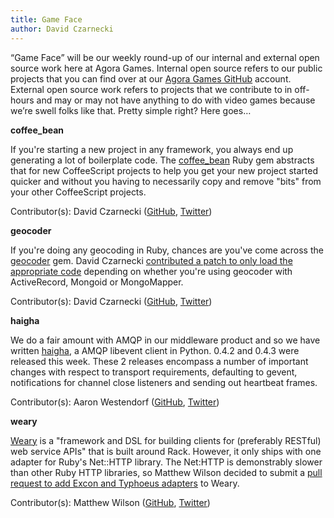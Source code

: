 ```yaml
---
title: Game Face
author: David Czarnecki
---
```

“Game Face” will be our weekly round-up of our internal and external open source work here at Agora Games. Internal open source refers to our public projects that you can find over at our [Agora Games GitHub](https://github.com/agoragames/) account. External open source work refers to projects that we contribute to in off-hours and may or may not have anything to do with video games because we’re swell folks like that. Pretty simple right? Here goes…

 **coffee_bean**

 If you're starting a new project in any framework, you always end up generating a lot of boilerplate code. The [coffee_bean](https://github.com/czarneckid/coffee_bean) Ruby gem abstracts that for new CoffeeScript projects to help you get your new project started quicker and without you having to necessarily copy and remove "bits" from your other CoffeeScript projects.

 Contributor(s): David Czarnecki ([GitHub](https://github.com/czarneckid/), [Twitter](https://twitter.com/#%21/czarneckid))

 **geocoder**

 If you're doing any geocoding in Ruby, chances are you've come across the [geocoder](https://github.com/alexreisner/geocoder) gem. David Czarnecki [contributed a patch to only load the appropriate code](https://github.com/alexreisner/geocoder/commit/b418e0e4085ec3adc130ac14d51d96354dc41314) depending on whether you're using geocoder with ActiveRecord, Mongoid or MongoMapper.

 Contributor(s): David Czarnecki ([GitHub](https://github.com/czarneckid/), [Twitter](https://twitter.com/#%21/czarneckid))

 **haigha**

 We do a fair amount with AMQP in our middleware product and so we have written [haigha](https://github.com/agoragames/haigha), a AMQP libevent client in Python. 0.4.2 and 0.4.3 were released this week. These 2 releases encompass a number of important changes with respect to transport requirements, defaulting to gevent, notifications for channel close listeners and sending out heartbeat frames.

 Contributor(s): Aaron Westendorf ([GitHub](https://github.com/awestendorf/), [Twitter](https://twitter.com/#%21/WashUffize))

 **weary**

 [Weary](https://github.com/mwunsch/weary) is a "framework and DSL for building clients for (preferably RESTful) web service APIs" that is built around Rack. However, it only ships with one adapter for Ruby's Net::HTTP library. The Net:HTTP is demonstrably slower than other Ruby HTTP libraries, so Matthew Wilson decided to submit a [pull request to add Excon and Typhoeus adapters](https://github.com/mwunsch/weary/pull/2) to Weary.

 Contributor(s): Matthew Wilson ([GitHub](https://github.com/hypomodern/), [Twitter](https://twitter.com/#%21/hypomodern))
